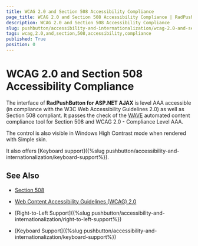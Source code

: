 ```yaml
---
title: WCAG 2.0 and Section 508 Accessibility Compliance
page_title: WCAG 2.0 and Section 508 Accessibility Compliance | RadPushButton for ASP.NET AJAX Documentation
description: WCAG 2.0 and Section 508 Accessibility Compliance
slug: pushbutton/accessibility-and-internationalization/wcag-2.0-and-section-508-accessibility-compliance
tags: wcag,2.0,and,section,508,accessibility,compliance
published: True
position: 0
---
```


# WCAG 2.0 and Section 508 Accessibility Compliance

The interface of **RadPushButton for ASP.NET AJAX** is level AAA accessible (in compliance with the W3C Web Accessibility Guidelines 2.0) as well as Section 508 compliant. It passes the check of the [WAVE](http://wave.webaim.org/) automated content compliance tool for Section 508 and WCAG 2.0 - Compliance Level AAA.

The control is also visible in Windows High Contrast mode when rendered with Simple skin.

It also offers [Keyboard support]({%slug pushbutton/accessibility-and-internationalization/keyboard-support%}).

## See Also

 * [Section 508](http://www.section508.gov/)

 * [Web Content Accessibility Guidelines (WCAG) 2.0](http://www.w3.org/TR/WCAG/)

 * [Right-to-Left Support]({%slug pushbutton/accessibility-and-internationalization/right-to-left-support%})

 * [Keyboard Support]({%slug pushbutton/accessibility-and-internationalization/keyboard-support%})
